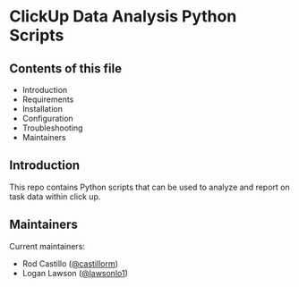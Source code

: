 # ClickUp Data Analysis Python Scripts
## Contents of this file
 - Introduction
 - Requirements
 - Installation
 - Configuration
 - Troubleshooting
 - Maintainers
## Introduction

This repo contains Python scripts that can be used to analyze and report on task data within click up.

## Maintainers

Current maintainers:
- Rod Castillo ([@castillorm](https://github.com/castillorm/))
- Logan Lawson ([@lawsonlo1](https://github.com/lawsonlo1))
